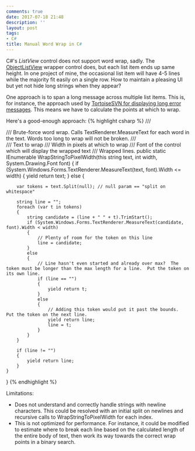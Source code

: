 ```yaml
---
comments: true
date: 2017-07-18 21:48
description: ''
layout: post
tags:
- C#
title: Manual Word Wrap in C#
---
```

C#'s *ListView* control does not support word wrap, sadly.  The [ObjectListView](http://objectlistview.sourceforge.net/cs/index.html) wrapper control does, but each list item ends up same height.  In one project of mine, the occasional list item will have 4-5 lines while the majority fit easily on a single row.  How to maintain a pleasing UI but yet not hide long strings when they appear?

One approach is to span a long message across multiple list items.  This is, for instance, the approach used by [TortoiseSVN for displaying long error messages](https://www.google.com/search?tbm=isch&q=tortoisesvn+error).  This means we have to calculate the points at which to wrap.

Here's a good-enough approach:
{% highlight csharp %}
/// <summary>
/// Brute-force word wrap.  Calls TextRenderer.MeasureText for each word in the text.  Words too long to wrap will not be broken.
/// </summary>
/// <param name="text">Text to wrap</param>
/// <param name="width">Width in pixels at which to wrap</param>
/// <param name="font">Font of the control which will display the wrapped text</param>
/// <returns>Wrapped lines.</returns>
public static IEnumerable<string> WrapStringToPixelWidth(this string text, int width, System.Drawing.Font font)
{
    if (System.Windows.Forms.TextRenderer.MeasureText(text, font).Width <= width)
    {
        yield return text;
    }
    else
    {

        var tokens = text.Split(null); // null param == "split on whitespace"

        string line = "";
        foreach (var t in tokens)
        {
            string candidate = (line + " " + t).TrimStart();
            if (System.Windows.Forms.TextRenderer.MeasureText(candidate, font).Width < width)
            {
                // Plenty of room for the token on this line
                line = candidate;
            }
            else
            {
                // Line hasn't even started and already over max?  The token must be longer than the max length for a line.  Put the token on its own line.
                if (line == "")
                {
                    yield return t;
                }
                else
                {
                    // Adding this token would put it past the bounds.  Put the token on the next line.
                    yield return line;
                    line = t;
                }
            }
        }

        if (line != "")
        {
            yield return line;
        }
    }
}
{% endhighlight %}

Limitations:
- Does not understand and correctly handle strings with newline characters.  This could be resolved with an initial split on newlines and recursive calls to WrapStringToPixelWidth for each index.
- This is not optimized for performance.  For instance, it could be modified to estimate where to break each line based on the calculated length of the entire body of text, then work its way towards the correct wrap points in a binary search.
